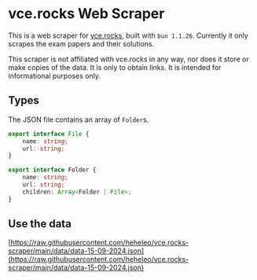 # vce.rocks Web Scraper

This is a web scraper for [vce.rocks](https://vce.rocks/), built with `bun 1.1.26`. Currently it only scrapes the exam papers and their solutions.

This scraper is not affiliated with vce.rocks in any way, nor does it store or make copies of the data. It is only to obtain links. It is intended for informational purposes only.

## Types
The JSON file contains an array of `Folder`s.

```typescript
export interface File {
	name: string;
	url: string;
}

export interface Folder {
	name: string;
	url: string;
	children: Array<Folder | File>;
}
```

## Use the data
[https://raw.githubusercontent.com/heheleo/vce.rocks-scraper/main/data/data-15-09-2024.json](https://raw.githubusercontent.com/heheleo/vce.rocks-scraper/main/data/data-15-09-2024.json)
